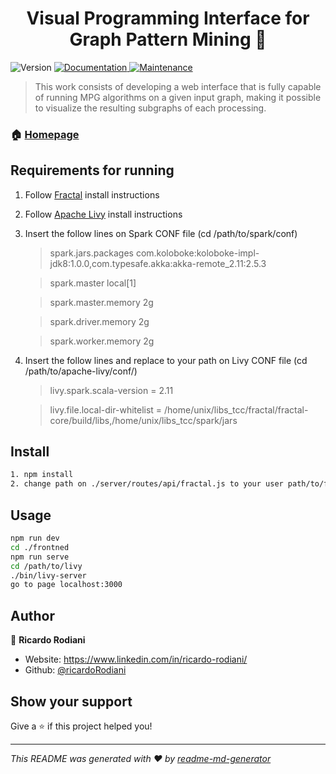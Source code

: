 <h1 align="center">Visual Programming Interface for Graph Pattern Mining 👋</h1>
<p>
  <img alt="Version" src="https://img.shields.io/badge/version-1.0.0-blue.svg?cacheSeconds=2592000" />
  <a href="https://github.com/ricardoRodiani/vpl-fractal#readme" target="_blank">
    <img alt="Documentation" src="https://img.shields.io/badge/documentation-yes-brightgreen.svg" />
  </a>
  <a href="https://github.com/ricardoRodiani/vpl-fractal/graphs/commit-activity" target="_blank">
    <img alt="Maintenance" src="https://img.shields.io/badge/Maintained%3F-yes-green.svg" />
  </a>
</p>

> This work consists of developing a web interface that is fully capable of running MPG algorithms on a given input graph, making it possible to visualize the resulting subgraphs of each processing.

### 🏠 [Homepage](https://github.com/ricardoRodiani/vpl-fractal#readme)

## Requirements for running

1. Follow [Fractal](https://github.com/dccspeed/fractal/tree/vd_visualprog_experimental) install instructions
2. Follow [Apache Livy](https://livy.apache.org/get-started/) install instructions
3. Insert the follow lines on Spark CONF file (cd /path/to/spark/conf)

   > spark.jars.packages com.koloboke:koloboke-impl-jdk8:1.0.0,com.typesafe.akka:akka-remote_2.11:2.5.3

   > spark.master local[1]

   > spark.master.memory 2g

   > spark.driver.memory 2g

   > spark.worker.memory 2g

4. Insert the follow lines and replace to your path on Livy CONF file (cd /path/to/apache-livy/conf/)

   > livy.spark.scala-version = 2.11

   > livy.file.local-dir-whitelist = /home/unix/libs_tcc/fractal/fractal-core/build/libs,/home/unix/libs_tcc/spark/jars

## Install

```sh
1. npm install
2. change path on ./server/routes/api/fractal.js to your user path/to/fractal
```

## Usage

```sh
npm run dev
cd ./frontned
npm run serve
cd /path/to/livy
./bin/livy-server
go to page localhost:3000
```

## Author

👤 **Ricardo Rodiani**

- Website: https://www.linkedin.com/in/ricardo-rodiani/
- Github: [@ricardoRodiani](https://github.com/ricardoRodiani)

## Show your support

Give a ⭐️ if this project helped you!

---

_This README was generated with ❤️ by [readme-md-generator](https://github.com/kefranabg/readme-md-generator)_
